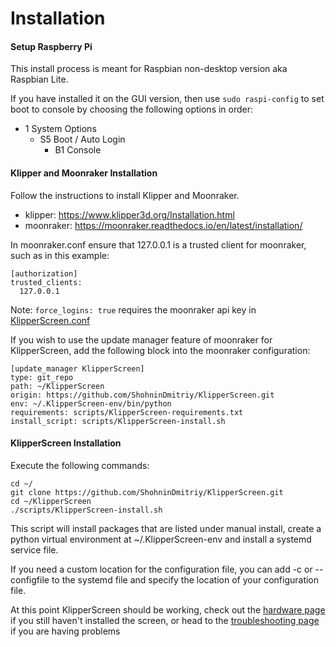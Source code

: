 # Installation

#### Setup Raspberry Pi
This install process is meant for Raspbian non-desktop version aka Raspbian Lite.

If you have installed it on the GUI version, then use `sudo raspi-config` to set boot to console by choosing the following options in order:

* 1 System Options
    * S5 Boot / Auto Login
        * B1 Console

#### Klipper and Moonraker Installation

Follow the instructions to install Klipper and Moonraker.
* klipper: https://www.klipper3d.org/Installation.html
* moonraker: https://moonraker.readthedocs.io/en/latest/installation/

In moonraker.conf ensure that 127.0.0.1 is a trusted client for moonraker, such as in this example:
```
[authorization]
trusted_clients:
  127.0.0.1
```

Note: `force_logins: true` requires the moonraker api key in [KlipperScreen.conf](Configuration.md)

If you wish to use the update manager feature of moonraker for KlipperScreen, add the following block into the moonraker
configuration:
```
[update_manager KlipperScreen]
type: git_repo
path: ~/KlipperScreen
origin: https://github.com/ShohninDmitriy/KlipperScreen.git
env: ~/.KlipperScreen-env/bin/python
requirements: scripts/KlipperScreen-requirements.txt
install_script: scripts/KlipperScreen-install.sh
```

#### KlipperScreen Installation
Execute the following commands:
```
cd ~/
git clone https://github.com/ShohninDmitriy/KlipperScreen.git
cd ~/KlipperScreen
./scripts/KlipperScreen-install.sh
```

This script will install packages that are listed under manual install, create a python virtual environment at
~/.KlipperScreen-env and install a systemd service file.

If you need a custom location for the configuration file, you can add -c or --configfile to the systemd file and specify
the location of your configuration file.

At this point KlipperScreen should be working, check out the [hardware page](Hardware.md) if you still haven't installed the screen, or head to the [troubleshooting page](Troubleshooting.md) if you are having problems
